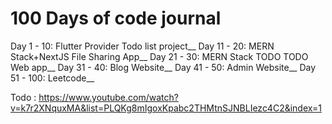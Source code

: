 # 100 Days of code journal 
Day 1 - 10: Flutter Provider Todo list project__
Day 11 - 20: MERN Stack+NextJS File Sharing App__
Day 21 - 30: MERN Stack TODO TODO Web app__
Day 31 - 40: Blog Website__
Day 41 - 50: Admin Website__
Day 51 - 100: Leetcode__


Todo : https://www.youtube.com/watch?v=k7r2XNquxMA&list=PLQKg8mIgoxKpabc2THMtnSJNBLIezc4C2&index=1
